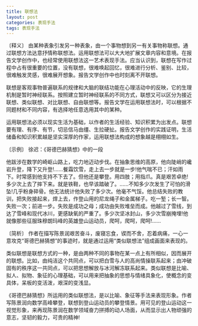 ```yaml
---
title: 联想法
layout: post
categories: 表现手法
tags: 表现手法
---
```


〔释义〕 由某种表象引发另一种表象，由一个事物想到另一有关事物称联想。通过联想方法达意抒情称联想法。运用联想法可以大大地扩展文章内容和意境。在报告文学创作中，也经常使用联想法这一艺术表现手法。应当认识到，联想在写作过程中占有很重要的位置，没有联想，很难唤起回忆，很难进行分析、鉴别、比较，很难触发灵感，很难展开想象。报告文学创作中也时刻离不开联想。

联想是客观事物普遍联系的规律和大脑的联结功能在心理活动中的反映，它的生理机制是暂时神经联系。按照建立暂时神经联系的不同方式，联想又可以区分为接近联想、类似联想、对比联想、自由联想等。报告文学在运用联想法时，可以根据不同题材和不同内容，有选择地任意选用其中的某种。

运用联想法必须以现实生活为基础，以作者的生活经验、知识积累为出发点。联想要有理、有序、有节，切忌信马由缰、生拉硬扯。报告文学创作的实践证明，生活储备和知识积累越是坚实深厚的作家，运用联想法构成的想象越是栩栩如生。

〔示例〕 徐迟：《哥德巴赫猜想》中的一段

他跋涉在数学的崎岖山路上，吃力地迈动步伐。在抽象思维的高原，他向陡峭的巉岩升登，降下又升登!……餐霜饮雪，走上去一步就是一步!他气喘不已；汗如雨下。时常感到他支持不下去了。但他还是攀登。用四肢；用指爪。真是艰苦卓绝!多少次上去了摔下来。就是铁鞋，也早该踏破了。……不知多少次发生了可怕的滑坠!几乎粉身碎骨。他无法统计他失败了多少次。他毫不气馁。他总结失败的教训，把失败接起来，焊上去，作登山用的尼龙绳子和金属梯子。吃一堑；长一智。失败一次；前进一步。失败是成功之母；成功由失败堆垒而成。他越过了雪线，到达了雪峰和现代冰川，更感缺氧的严重了。多少次坚冰封山，多少次雪崩掩埋!他就像那些征服珠穆朗玛峰的英雄登山运动员，爬呵，爬呵，爬呵!……

〔简析〕 作者在描写陈景润艰苦奋斗，废寝忘食，锲而不舍，忍着病痛，一心一意攻克“哥德巴赫猜想”的事迹时，就是通过运用“类似联想法”组成画面来表现的。

类似联想是联想方式的一种，是由两种不同的事物在某一点上有所相似，因而展开的联想。比如，由纯洁这个共同点，可以把白雪与人的高尚情操联系起来；由冲破固有的秩序这一共同点，可以把思想解放与冰河解冻联系起来。类似联想是比喻、拟人、拟物、象征的心理基础，可以用来把抽象的思想与情绪具象化，使概念的变具体，呆板的变活泼，艰深的变浅显。

《哥德巴赫猜想》所运用的类似联想法，是以比喻、象征等手法来表现形象。作者写陈景润向数学高峰攀登，联想到登山运动员的攀登情景。用可见的登山运动这一视觉形象，来再现陈景润在数学领域奋力拼搏的动人场面，从而显示出人物顽强的意志，坚韧的毅力，可贵的精神! 